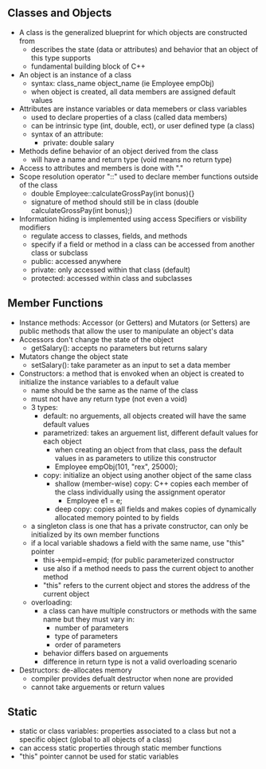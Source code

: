 ## Classes and Objects
- A class is the generalized blueprint for which objects are constructed from
  - describes the state (data or attributes) and behavior that an object of this type supports
  - fundamental building block of C++
- An object is an instance of a class
  - syntax: class_name object_name (ie Employee empObj)
  - when object is created, all data members are assigned default values
- Attributes are instance variables or data memebers or class variables
  - used to declare properties of a class (called data members)
  - can be intrinsic type (int, double, ect), or user defined type (a class)
  - syntax of an attribute:
    - private: double salary
- Methods define behavior of an object derived from the class
  - will have a name and return type (void means no return type)
- Access to attributes and members is done with "."
- Scope resolution operator "::" used to declare member functions outside of the class
  - double Employee::calculateGrossPay(int bonus){}
  - signature of method should still be in class (double calculateGrossPay(int bonus);)
- Information hiding is implemented using access Specifiers or visbility modifiers
  - regulate access to classes, fields, and methods
  - specify if a field or method in a class can be accessed from another class or subclass
  - public: accessed anywhere
  - private: only accessed within that class (default)
  - protected: accessed within class and subclasses

## Member Functions
- Instance methods: Accessor (or Getters) and Mutators (or Setters) are public methods that allow the user to manipulate an object's data
- Accessors don't change the state of the object
  - getSalary(): accepts no parameters but returns salary
- Mutators change the object state
  - setSalary(): take parameter as an input to set a data member
- Constructors: a method that is envoked when an object is created to initialize the instance variables to a default value
  - name should be the same as the name of the class
  - must not have any return type (not even a void)
  - 3 types: 
    - default: no arguements, all objects created will have the same default values
    - parametrized: takes an arguement list, different default values for each object
      - when creating an object from that class, pass the default values in as parameters to utilize this constructor 
      - Employee empObj(101, "rex", 25000);
    - copy: initialize an object using another object of the same class
      - shallow (member-wise) copy: C++ copies each member of the class individually using the assignment operator
        - Employee e1 = e;
      - deep copy: copies all fields and makes copies of dynamically allocated memory pointed to by fields
  - a singleton class is one that has a private constructor, can only be initialized by its own member functions
  - if a local variable shadows a field with the same name, use "this" pointer
    - this->empid=empid; (for public parameterized constructor
    - use also if a method needs to pass the current object to another method
    - "this" refers to the current object and stores the address of the current object
  - overloading: 
    - a class can have multiple constructors or methods with the same name but they must vary in:
      - number of parameters
      - type of parameters
      - order of parameters
    - behavior differs based on arguements
    - difference in return type is not a valid overloading scenario
- Destructors: de-allocates memory
  - compiler provides defualt destructor when none are provided
  - cannot take arguements or return values


## Static
- static or class variables: properties associated to a class but not a specific object (global to all objects of a class)
- can access static properties through static member functions
- "this" pointer cannot be used for static variables

